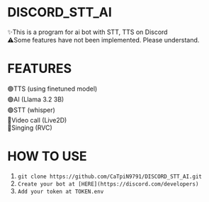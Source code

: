 # DISCORD_STT_AI  
✨This is a program for ai bot with STT, TTS on Discord  
⚠️Some features have not been implemented. Please understand.  
# FEATURES  
🟢TTS (using finetuned model)  
🟢AI (Llama 3.2 3B)  
🟢STT (whisper)  
🔴Video call (Live2D)  
🔴Singing (RVC)  
# HOW TO USE
1. `git clone https://github.com/CaTpiN9791/DISCORD_STT_AI.git`
2. `Create your bot at [HERE](https://discord.com/developers)`
3. `Add your token at TOKEN.env`
   

